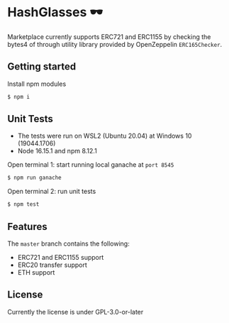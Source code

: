 # HashGlasses 🕶️
Marketplace currently supports ERC721 and ERC1155 by checking the bytes4 of through utility
library provided by OpenZeppelin `ERC165Checker`.

## Getting started
Install npm modules

```sh
$ npm i
```

## Unit Tests
* The tests were run on WSL2 (Ubuntu 20.04) at Windows 10 (19044.1706)
* Node 16.15.1 and npm 8.12.1

Open terminal 1: start running local ganache at `port 8545`

```sh
$ npm run ganache
```

Open terminal 2: run unit tests
```sh
$ npm test
```

## Features
The `master` branch contains the following:
* ERC721 and ERC1155 support
* ERC20 transfer support
* ETH support

## License
Currently the license is under GPL-3.0-or-later
